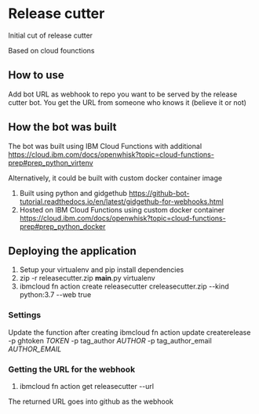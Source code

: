 # Release cutter

Initial cut of release cutter

Based on cloud founctions

## How to use

Add bot URL as webhook to repo you want to be served by the release cutter bot. You get the URL from someone who knows it (believe it or not)

## How the bot was built
The bot was built using IBM Cloud Functions with additional 
https://cloud.ibm.com/docs/openwhisk?topic=cloud-functions-prep#prep_python_virtenv


Alternatively, it could be built with custom docker container image
1. Built using python and gidgethub https://github-bot-tutorial.readthedocs.io/en/latest/gidgethub-for-webhooks.html
2. Hosted on IBM Cloud Functions using custom docker container https://cloud.ibm.com/docs/openwhisk?topic=cloud-functions-prep#prep_python_docker

## Deploying the application
1. Setup your virtualenv and pip install dependencies
2. zip -r releasecutter.zip __main__.py virtualenv
3. ibmcloud fn action create releasecutter creleasecutter.zip --kind python:3.7  --web true


### Settings
Update the function after creating
ibmcloud fn action update createrelease -p ghtoken _TOKEN_ -p tag_author _AUTHOR_ -p tag_author_email _AUTHOR_EMAIL_


### Getting the URL for the webhook
1. ibmcloud fn action get releasecutter --url

The returned URL goes into github as the webhook
